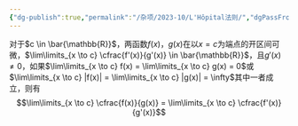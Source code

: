 ```yaml
---
{"dg-publish":true,"permalink":"/杂项/2023-10/L'Hôpital法则/","dgPassFrontmatter":true}
---
```


对于$c \in \bar{\mathbb{R}}$，两函数$f(x)$，$g(x)$在以$x=c$为端点的开区间可微，$\lim\limits_{x \to c} \cfrac{f'(x)}{g'(x)} \in \bar{\mathbb{R}}$，且$g'(x) \ne 0$，如果$\lim\limits_{x \to c} f(x) = \lim\limits_{x \to c} g(x) = 0$或$\lim\limits_{x \to c} |f(x)| = \lim\limits_{x \to c} |g(x)| = \infty$其中一者成立，则有
$$\lim\limits_{x \to c} \cfrac{f(x)}{g(x)} = \lim\limits_{x \to c} \cfrac{f'(x)}{g'(x)}$$
